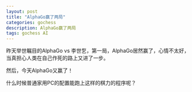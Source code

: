 ```yaml
---
layout: post
title: "AlphaGo赢了两局"
categories: gochess
description: AlphaGo赢了两局
tags: gochess AI
---
```

昨天举世瞩目的AlphaGo vs 李世乭，第一局，AlphaGo居然赢了，心情不太好，当真担心人类在自己作死的路上又进了一步。

然后，今天AlphaGo又赢了！

什么时候普通家用PC的配置能跑上这样的棋力的程序呢？
